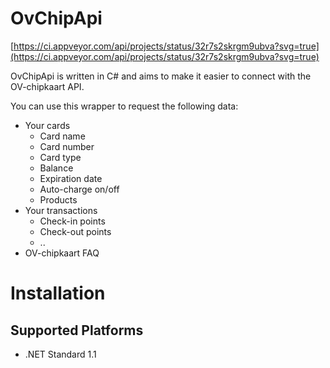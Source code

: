 OvChipApi
===================

[https://ci.appveyor.com/api/projects/status/32r7s2skrgm9ubva?svg=true](https://ci.appveyor.com/api/projects/status/32r7s2skrgm9ubva?svg=true)

OvChipApi is written in C# and aims to make it easier to connect with the OV-chipkaart API.

You can use this wrapper to request the following data:
- Your cards
  - Card name
  - Card number
  - Card type
  - Balance
  - Expiration date
  - Auto-charge on/off
  - Products
- Your transactions
  - Check-in points
  - Check-out points
  - ..
- OV-chipkaart FAQ

# Installation

## Supported Platforms

* .NET Standard 1.1